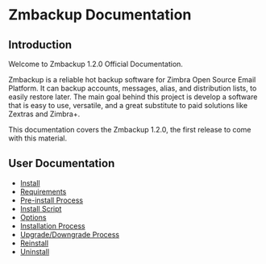 # Zmbackup Documentation

## Introduction

Welcome to Zmbackup 1.2.0 Official Documentation.

Zmbackup is a reliable hot backup software for Zimbra Open Source Email Platform. It can backup accounts, messages, alias, and distribution lists, to easily restore later. The main goal behind this project is develop a software that is easy to use, versatile, and a great substitute to paid solutions like Zextras and Zimbra+.

This documentation covers the Zmbackup 1.2.0, the first release to come with this material.

## User Documentation
- [Install](http://zmbackup.readthedocs.io/en/latest/install/install/)
 - [Requirements](http://zmbackup.readthedocs.io/en/latest/install/install/#requirements)
 - [Pre-install Process](http://zmbackup.readthedocs.io/en/latest/install/install/#pre-install-process)
 - [Install Script](http://zmbackup.readthedocs.io/en/latest/install/install/#install-script)
 - [Options](http://zmbackup.readthedocs.io/en/latest/install/install/#options)
 - [Installation Process]()
 - [Upgrade/Downgrade Process]()
 - [Reinstall]()
 - [Uninstall]()
